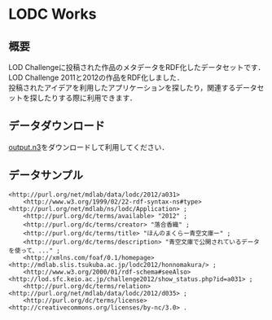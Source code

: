# LODC Works

## 概要

LOD Challengeに投稿された作品のメタデータをRDF化したデータセットです．  
LOD Challenge 2011と2012の作品をRDF化しました．  
投稿されたアイデアを利用したアプリケーションを探したり，関連するデータセットを探したりする際に利用できます．

## データダウンロード

[output.n3](https://raw.github.com/tsunagun/lodcworks/master/output.n3)をダウンロードして利用してください．

## データサンプル

    <http://purl.org/net/mdlab/data/lodc/2012/a031>
        <http://www.w3.org/1999/02/22-rdf-syntax-ns#type> <http://purl.org/net/mdlab/ns/lodc/Application> ;
        <http://purl.org/dc/terms/available> "2012" ;
        <http://purl.org/dc/terms/creator> "落合香織" ;
        <http://purl.org/dc/terms/title> "ほんのまくらー青空文庫ー" ;
        <http://purl.org/dc/terms/description> "青空文庫で公開されているデータを使って、..." ;
        <http://xmlns.com/foaf/0.1/homepage> <http://mdlab.slis.tsukuba.ac.jp/lodc2012/honnomakura/> ;
        <http://www.w3.org/2000/01/rdf-schema#seeAlso> <http://lod.sfc.keio.ac.jp/challenge2012/show_status.php?id=a031> ;
        <http://purl.org/dc/terms/relation> <http://purl.org/net/mdlab/data/lodc/2012/d035> ;
        <http://purl.org/dc/terms/license> <http://creativecommons.org/licenses/by-nc/3.0> .

